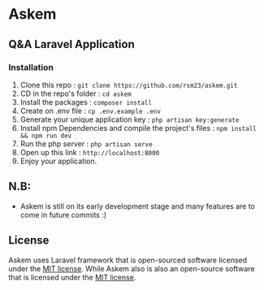 # Askem
## Q&amp;A Laravel Application
### Installation
1. Clone this repo : `git clone https://github.com/rsm23/askem.git`
2. CD in the repo's folder : `cd askem`
3. Install the packages : `composer install`
4. Create on .env file : `cp .env.example .env`
5. Generate your unique application key : `php artisan key:generate`
6. Install npm Dependencies and compile the project's files : `npm install && npm run dev`
7. Run the php server : `php artisan serve` 
8. Open up this link : `http://localhost:8000`
9. Enjoy your application.

## N.B: 
* Askem is still on its early development stage and many features are to come in future commits :)

## License
Askem uses Laravel framework that is open-sourced software licensed under the [MIT license](http://opensource.org/licenses/MIT).
While Askem also is also an open-source software that is licensed under the [MIT license](LICENSE.md).